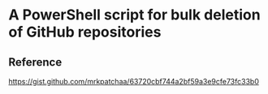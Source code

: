 # A PowerShell script for bulk deletion of GitHub repositories

## Reference 

https://gist.github.com/mrkpatchaa/63720cbf744a2bf59a3e9cfe73fc33b0

